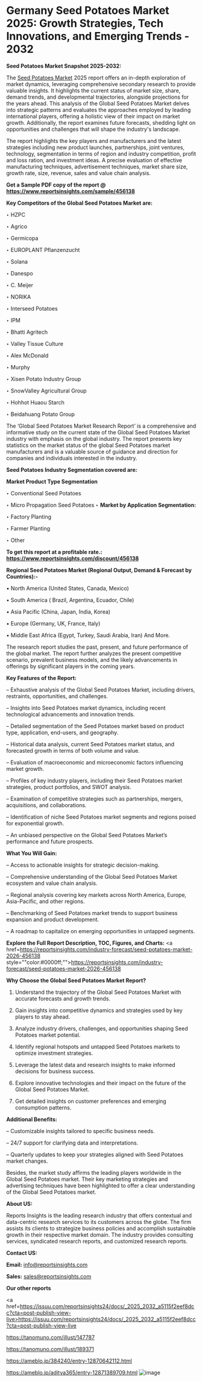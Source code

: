 # Germany Seed Potatoes Market 2025: Growth Strategies, Tech Innovations, and Emerging Trends - 2032

<strong>Seed Potatoes Market Snapshot 2025-2032:</strong>

The <a href=https://www.reportsinsights.com/sample/456138>Seed Potatoes Market</a> 2025 report offers an in-depth exploration of market dynamics, leveraging comprehensive secondary research to provide valuable insights. It highlights the current status of market size, share, demand trends, and developmental trajectories, alongside projections for the years ahead. This analysis of the Global Seed Potatoes Market delves into strategic patterns and evaluates the approaches employed by leading international players, offering a holistic view of their impact on market growth. Additionally, the report examines future forecasts, shedding light on opportunities and challenges that will shape the industry's landscape.

The report highlights the key players and manufacturers and the latest strategies including new product launches, partnerships, joint ventures, technology, segmentation in terms of region and industry competition, profit and loss ration, and investment ideas. A precise evaluation of effective manufacturing techniques, advertisement techniques, market share size, growth rate, size, revenue, sales and value chain analysis.

<strong>Get a Sample PDF copy of the report @ <a href=https://www.reportsinsights.com/sample/456138 style=color:#0000ff;>https://www.reportsinsights.com/sample/456138</a></strong>

<strong>Key Competitors of the Global Seed Potatoes Market are:</strong>

‣ HZPC

‣ Agrico

‣ Germicopa

‣ EUROPLANT Pflanzenzucht

‣ Solana

‣ Danespo

‣ C. Meijer

‣ NORIKA

‣ Interseed Potatoes

‣ IPM

‣ Bhatti Agritech

‣ Valley Tissue Culture

‣ Alex McDonald

‣ Murphy

‣ Xisen Potato Industry Group

‣ SnowValley Agricultural Group

‣ Hohhot Huaou Starch

‣ Beidahuang Potato Group

The ‘Global Seed Potatoes Market Research Report’ is a comprehensive and informative study on the current state of the Global Seed Potatoes Market industry with emphasis on the global industry. The report presents key statistics on the market status of the global Seed Potatoes market manufacturers and is a valuable source of guidance and direction for companies and individuals interested in the industry.

<strong>Seed Potatoes Industry Segmentation covered are:</strong>

<strong>Market Product Type Segmentation</strong>

‣ Conventional Seed Potatoes

‣ Micro Propagation Seed Potatoes
‣ 
<strong>Market by Application Segmentation:</strong>

‣ Factory Planting

‣ Farmer Planting

‣ Other

<strong>To get this report at a profitable rate.: <a href=https://www.reportsinsights.com/discount/456138 style=color:#0000ff;>https://www.reportsinsights.com/discount/456138</a></strong>

<strong>Regional Seed Potatoes Market (Regional Output, Demand &amp; Forecast by Countries):-</strong>

• North America (United States, Canada, Mexico)

• South America ( Brazil, Argentina, Ecuador, Chile)

• Asia Pacific (China, Japan, India, Korea)

• Europe (Germany, UK, France, Italy)

• Middle East Africa (Egypt, Turkey, Saudi Arabia, Iran) And More.

The research report studies the past, present, and future performance of the global market. The report further analyzes the present competitive scenario, prevalent business models, and the likely advancements in offerings by significant players in the coming years.

<strong>Key Features of the Report:</strong>

– Exhaustive analysis of the Global Seed Potatoes Market, including drivers, restraints, opportunities, and challenges.

– Insights into Seed Potatoes market dynamics, including recent technological advancements and innovation trends.

– Detailed segmentation of the Seed Potatoes market based on product type, application, end-users, and geography.

– Historical data analysis, current Seed Potatoes market status, and forecasted growth in terms of both volume and value.

– Evaluation of macroeconomic and microeconomic factors influencing market growth.

– Profiles of key industry players, including their Seed Potatoes market strategies, product portfolios, and SWOT analysis.

– Examination of competitive strategies such as partnerships, mergers, acquisitions, and collaborations.

– Identification of niche Seed Potatoes market segments and regions poised for exponential growth.

– An unbiased perspective on the Global Seed Potatoes Market’s performance and future prospects.

<strong>What You Will Gain:</strong>

– Access to actionable insights for strategic decision-making.

– Comprehensive understanding of the Global Seed Potatoes Market ecosystem and value chain analysis.

– Regional analysis covering key markets across North America, Europe, Asia-Pacific, and other regions.

– Benchmarking of Seed Potatoes market trends to support business expansion and product development.

– A roadmap to capitalize on emerging opportunities in untapped segments.

<strong>Explore the Full Report Description, TOC, Figures, and Charts:</strong>
<a href=https://reportsinsights.com/industry-forecast/seed-potatoes-market-2026-456138 style=""color:#0000ff;"">https://reportsinsights.com/industry-forecast/seed-potatoes-market-2026-456138</a>

<strong>Why Choose the Global Seed Potatoes Market Report?</strong>

1. Understand the trajectory of the Global Seed Potatoes Market with accurate forecasts and growth trends.

2. Gain insights into competitive dynamics and strategies used by key players to stay ahead.

3. Analyze industry drivers, challenges, and opportunities shaping Seed Potatoes market potential.

4. Identify regional hotspots and untapped Seed Potatoes markets to optimize investment strategies.

5. Leverage the latest data and research insights to make informed decisions for business success.

6. Explore innovative technologies and their impact on the future of the Global Seed Potatoes Market.

7. Get detailed insights on customer preferences and emerging consumption patterns.

<strong>Additional Benefits:</strong>

– Customizable insights tailored to specific business needs.

– 24/7 support for clarifying data and interpretations.

– Quarterly updates to keep your strategies aligned with Seed Potatoes market changes.

Besides, the market study affirms the leading players worldwide in the Global Seed Potatoes market. Their key marketing strategies and advertising techniques have been highlighted to offer a clear understanding of the Global Seed Potatoes market.

<strong><strong>About US</strong>:</strong>

Reports Insights is the leading research industry that offers contextual and data-centric research services to its customers across the globe. The firm assists its clients to strategize business policies and accomplish sustainable growth in their respective market domain. The industry provides consulting services, syndicated research reports, and customized research reports.

<strong>Contact US:</strong>

<p class=><b>Email:</b> <a href=mailto:info@reportsinsights.com>info@reportsinsights.com</a></p>
<p class=><b>Sales:</b> <a href=mailto:sales@reportsinsights.com>sales@reportsinsights.com</a></p>

<strong>Our other reports</strong>

<a href=https://issuu.com/reportsinsights24/docs/_2025_2032_a5115f2eef8dcc?cta=post-publish-view-live>https://issuu.com/reportsinsights24/docs/_2025_2032_a5115f2eef8dcc?cta=post-publish-view-live</a>

<a href=https://tanomuno.com/illust/147787>https://tanomuno.com/illust/147787</a>

<a href=https://tanomuno.com/illust/189371>https://tanomuno.com/illust/189371</a>

<a href=https://ameblo.jp/384240/entry-12870642112.html>https://ameblo.jp/384240/entry-12870642112.html</a>

<a href=https://ameblo.jp/aditya365/entry-12871389709.html>https://ameblo.jp/aditya365/entry-12871389709.html</a>
![image](https://github.com/user-attachments/assets/e435315d-3e91-4887-8ece-038bd2690493)
